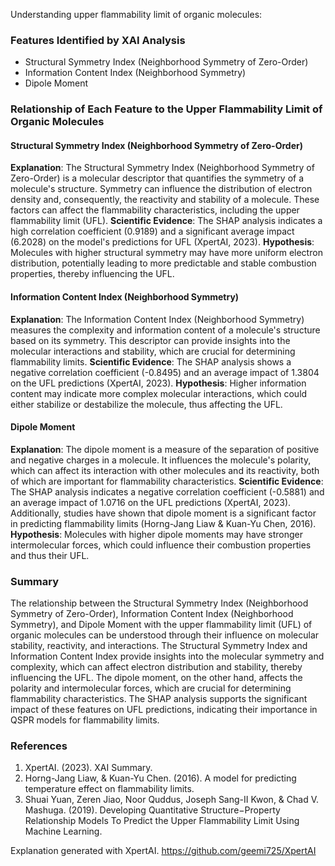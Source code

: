 Understanding upper flammability limit of organic molecules:
### Features Identified by XAI Analysis
- Structural Symmetry Index (Neighborhood Symmetry of Zero-Order)
- Information Content Index (Neighborhood Symmetry)
- Dipole Moment

### Relationship of Each Feature to the Upper Flammability Limit of Organic Molecules

#### Structural Symmetry Index (Neighborhood Symmetry of Zero-Order)
**Explanation**: The Structural Symmetry Index (Neighborhood Symmetry of Zero-Order) is a molecular descriptor that quantifies the symmetry of a molecule's structure. Symmetry can influence the distribution of electron density and, consequently, the reactivity and stability of a molecule. These factors can affect the flammability characteristics, including the upper flammability limit (UFL).
**Scientific Evidence**: The SHAP analysis indicates a high correlation coefficient (0.9189) and a significant average impact (6.2028) on the model's predictions for UFL (XpertAI, 2023).
**Hypothesis**: Molecules with higher structural symmetry may have more uniform electron distribution, potentially leading to more predictable and stable combustion properties, thereby influencing the UFL.

#### Information Content Index (Neighborhood Symmetry)
**Explanation**: The Information Content Index (Neighborhood Symmetry) measures the complexity and information content of a molecule's structure based on its symmetry. This descriptor can provide insights into the molecular interactions and stability, which are crucial for determining flammability limits.
**Scientific Evidence**: The SHAP analysis shows a negative correlation coefficient (-0.8495) and an average impact of 1.3804 on the UFL predictions (XpertAI, 2023).
**Hypothesis**: Higher information content may indicate more complex molecular interactions, which could either stabilize or destabilize the molecule, thus affecting the UFL.

#### Dipole Moment
**Explanation**: The dipole moment is a measure of the separation of positive and negative charges in a molecule. It influences the molecule's polarity, which can affect its interaction with other molecules and its reactivity, both of which are important for flammability characteristics.
**Scientific Evidence**: The SHAP analysis indicates a negative correlation coefficient (-0.5881) and an average impact of 1.0716 on the UFL predictions (XpertAI, 2023). Additionally, studies have shown that dipole moment is a significant factor in predicting flammability limits (Horng-Jang Liaw & Kuan-Yu Chen, 2016).
**Hypothesis**: Molecules with higher dipole moments may have stronger intermolecular forces, which could influence their combustion properties and thus their UFL.

### Summary
The relationship between the Structural Symmetry Index (Neighborhood Symmetry of Zero-Order), Information Content Index (Neighborhood Symmetry), and Dipole Moment with the upper flammability limit (UFL) of organic molecules can be understood through their influence on molecular stability, reactivity, and interactions. The Structural Symmetry Index and Information Content Index provide insights into the molecular symmetry and complexity, which can affect electron distribution and stability, thereby influencing the UFL. The dipole moment, on the other hand, affects the polarity and intermolecular forces, which are crucial for determining flammability characteristics. The SHAP analysis supports the significant impact of these features on UFL predictions, indicating their importance in QSPR models for flammability limits.

### References
1. XpertAI. (2023). XAI Summary.
2. Horng-Jang Liaw, & Kuan-Yu Chen. (2016). A model for predicting temperature effect on flammability limits.
3. Shuai Yuan, Zeren Jiao, Noor Quddus, Joseph Sang-II Kwon, & Chad V. Mashuga. (2019). Developing Quantitative Structure−Property Relationship Models To Predict the Upper Flammability Limit Using Machine Learning.

Explanation generated with XpertAI. https://github.com/geemi725/XpertAI